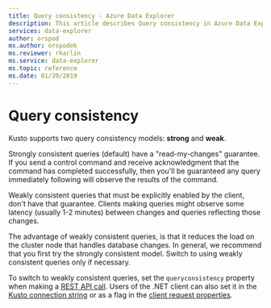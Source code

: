 ```yaml
---
title: Query consistency - Azure Data Explorer
description: This article describes Query consistency in Azure Data Explorer.
services: data-explorer
author: orspod
ms.author: orspodek
ms.reviewer: rkarlin
ms.service: data-explorer
ms.topic: reference
ms.date: 01/20/2019
---
```

# Query consistency

Kusto supports two query consistency models: **strong** and **weak**.

Strongly consistent queries (default) have a "read-my-changes" guarantee. 
If you send a control command and receive acknowledgment that the command has completed successfully, then you'll be guaranteed any query immediately following will observe the results of the command.

Weakly consistent queries that must be explicitly enabled by the client,
don't have that guarantee. Clients making queries might observe some latency
(usually 1-2 minutes) between changes and queries reflecting those changes.

The advantage of weakly consistent queries, is that it reduces the load on the cluster node that handles database changes. In general, we recommend that you first try the strongly consistent model. Switch to using weakly consistent queries only if necessary.

To switch to weakly consistent queries, set the `queryconsistency` property when making a [REST API call](../api/rest/request.md). Users of the
.NET client can also set it in the [Kusto connection string](../api/connection-strings/kusto.md) or as a flag in the [client request properties](../api/netfx/request-properties.md).
